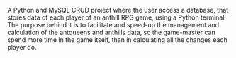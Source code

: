 A Python and MySQL CRUD project where the user access a database, that stores data of each player of an anthill RPG game,  using a Python terminal. The purpose behind it is to facilitate and speed-up the management and calculation of the antqueens and anthills data, so the game-master can spend more time in the game itself, than in calculating all the changes each player do.
